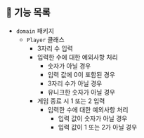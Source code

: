 ## 📝 기능 목록

* `domain` 패키지
  * `Player` 클래스
    * 3자리 수 입력 
    * 입력한 수에 대한 예외사항 처리 
      * 숫자가 아닐 경우 
      * 입력 값에 0이 포함된 경우 
      * 3자리 수가 아닐 경우 
      * 유니크한 숫자가 아닐 경우 
    * 게임 종료 시 1 또는 2 입력 
      * 입력한 수에 대한 예외사항 처리 
        * 입력 값이 숫자가 아닐 경우 
        * 입력 값이 1 또는 2가 아닐 경우
